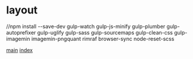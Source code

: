 # layout


//npm install --save-dev gulp-watch gulp-js-minify gulp-plumber gulp-autoprefixer gulp-uglify gulp-sass gulp-sourcemaps gulp-clean-css gulp-imagemin imagemin-pngquant rimraf browser-sync node-reset-scss

[main](https://rawgit.com/Vit05/layout/true-a/public/true-a/main.html)
[index](https://rawgit.com/Vit05/layout/true-a/public/true-a/index.html)
